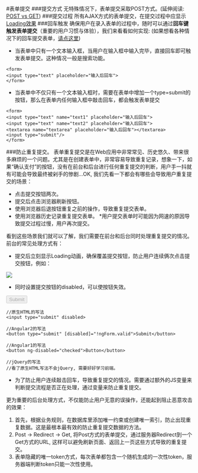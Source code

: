#表单提交
###提交方式
无特殊情况下，表单提交采取POST方式。(延伸阅读: [POST vs GET](http://www.w3schools.com/tags/ref_httpmethods.asp))
###提交过程
所有AJAX方式的表单提交，在提交过程中应显示[Loading效果](../common/loading_animation.md)
###回车触发
确保用户在录入表单的过程中，随时可以通过**回车键触发表单提交**（重要的用户习惯与体验），我们来看看如何实现: (如果想看各种情况下的回车提交表单，[请点这里](https://www.oschina.net/question/1092_25864))

* 当表单中只有一个文本输入框，当用户在输入框中输入完毕，直接回车即可触发表单提交。这种情况一般是搜索功能。

```
<form>
<input type="text" placeholder="输入后回车">
</form>
```

* 当表单中不仅只有一个文本输入框时，需要在表单中增加一个type=submit的按钮，那么在表单内任何输入框中敲击回车，都会触发表单提交

```
<form>
<input type="text" name="text1" placeholder="输入后回车">
<input type="text" name="text2" placeholder="输入后回车">
<textarea name="textarea" placeholder="输入后回车"></textarea>
<input type="submit"/>
</form>
```

###防止重复提交。
表单重复提交是在Web应用中非常常见、历史悠久、带来很多麻烦的一个问题。尤其是在创建表单中，非常容易导致重复记录，想象一下，如果“确认支付”的按钮，没有在前台和后台进行任何重复提交的判断，用户手一抖就有可能会导致最终被剁手的惨剧...OK, 我们先看一下都会有哪些会导致用户重复提交的场景：

* 点击提交按钮两次。
* 提交后点击浏览器刷新按钮。
* 使用浏览器后退按钮重复之前的操作，导致重复提交表单。
* 使用浏览器历史记录重复提交表单。
*用户提交表单时可能因为网速的原因导致提交过程过慢，用户再次提交。
    
看到这些场景我们就可以了解，我们需要在前台和后台同时处理重复提交的情况。前台的常见处理方式有：

* 提交后立刻显示Loading动画，确保覆盖提交按钮，防止用户连续俩次点击提交按钮，例如：


![](http://segmentfault.com/img/bVb2OM) 

* 同时设置提交按钮的disabled，可以使按钮失效。

<input type="submit" disabled>

```
//原生HTML的写法
<input type="submit" disabled>

//Angular2的写法
<button type="submit" [disabled]="!ngForm.valid">Submit</button>

//Angular1的写法
<button ng-disabled="checked">Button</button>

//jQuery的写法
//看了原生HTML写法不会jQuery, 需要好好学习前端。
```

  * 为了防止用户连续敲击回车，导致重复提交的情况。需要通过额外的JS变量来判断提交流程是否正在处理，通过变量来防止重复提交。

更为重要的后台处理方式，不仅能防止用户无意的误操作，还能起到阻止恶意攻击的效果：

1. 首先，根据业务规则，在数据库里添加唯一约束或创建唯一索引，防止出现重复数据。这是最根本最有效的防止重复提交数据的方法。
2. Post -> Redirect -> Get, 将Post方式的表单提交，通过服务器Redirect到一个Get方式的URL, 这样可以避免刷新页面、返回上一页这些方式导致的重复提交。
3. 表单隐藏的唯一token方式，每次表单都包含一个随机生成的一次性token，服务器端判断token只能一次性使用。




